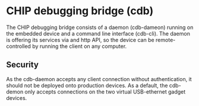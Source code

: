 # CHIP debugging bridge (cdb)

The CHIP debugging bridge consists of a daemon (cdb-dameon) running on the embedded device and a command line interface (cdb-cli). The daemon is offering its services via and http API, so the device can be remote-controlled by running the client on any computer. 

## Security
As the cdb-daemon accepts any client connection without authentication, it should not be deployed onto production devices. As a default, the cdb-demon only accepts connections on the two virtual USB-ethernet gadget devices.
